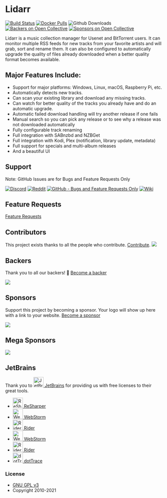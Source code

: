 # Lidarr

[![Build Status](https://dev.azure.com/Lidarr/Lidarr/_apis/build/status/lidarr.Lidarr?branchName=develop)](https://dev.azure.com/Lidarr/Lidarr/_build/latest?definitionId=1&branchName=develop)
[![Docker Pulls](https://img.shields.io/docker/pulls/linuxserver/lidarr.svg)](https://wiki.servarr.com/Lidarr_Installation#Docker)
![Github Downloads](https://img.shields.io/github/downloads/lidarr/lidarr/total.svg)
[![Backers on Open Collective](https://opencollective.com/lidarr/backers/badge.svg)](#backers) 
[![Sponsors on Open Collective](https://opencollective.com/lidarr/sponsors/badge.svg)](#sponsors)

Lidarr is a music collection manager for Usenet and BitTorrent users. It can monitor multiple RSS feeds for new tracks from your favorite artists and will grab, sort and rename them. It can also be configured to automatically upgrade the quality of files already downloaded when a better quality format becomes available.

## Major Features Include:

* Support for major platforms: Windows, Linux, macOS, Raspberry Pi, etc.
* Automatically detects new tracks.
* Can scan your existing library and download any missing tracks.
* Can watch for better quality of the tracks you already have and do an automatic upgrade.
* Automatic failed download handling will try another release if one fails
* Manual search so you can pick any release or to see why a release was not downloaded automatically
* Fully configurable track renaming
* Full integration with SABnzbd and NZBGet
* Full integration with Kodi, Plex (notification, library update, metadata)
* Full support for specials and multi-album releases
* And a beautiful UI

## Support

Note: GitHub Issues are for Bugs and Feature Requests Only


[![Discord](https://img.shields.io/badge/discord-chat-7289DA.svg?maxAge=60)](https://discord.gg/5WQc3S8)
[![Reddit](https://img.shields.io/badge/reddit-discussion-FF4500.svg?maxAge=60)](https://www.reddit.com/r/lidarr)
[![GitHub - Bugs and Feature Requests Only](https://img.shields.io/badge/github-issues-red.svg?maxAge=60)](https://github.com/Lidarr/Lidarr/issues)
[![Wiki](https://img.shields.io/badge/servarr-wiki-181717.svg?maxAge=60)](https://wiki.servarr.com/Lidarr)

## Feature Requests

[Feature Requests](https://github.com/lidarr/Lidarr/issues/new?assignees=&labels=Type%3A+Enhancement&template=feature_request.md&title=)

## Contributors

This project exists thanks to all the people who contribute. [Contribute](CONTRIBUTING.md).
<a href="https://github.com/lidarr/Lidarr/graphs/contributors"><img src="https://opencollective.com/lidarr/contributors.svg?width=890&button=false" /></a>

## Backers

Thank you to all our backers! 🙏 [Become a backer](https://opencollective.com/Lidarr#backer)

<img src="https://opencollective.com/Lidarr/backers.svg?width=890"></a>

## Sponsors

Support this project by becoming a sponsor. Your logo will show up here with a link to your website. [Become a sponsor](https://opencollective.com/Lidarr#sponsor)

<img src="https://opencollective.com/Lidarr/sponsors.svg?width=890"></a>

## Mega Sponsors
<img src="https://opencollective.com/Lidarr/tiers/mega-sponsor.svg?width=890"></a>

## JetBrains
Thank you to [<img src="/Logo/jetbrains.svg" alt="JetBrains" width="32"> JetBrains](http://www.jetbrains.com/) for providing us with free licenses to their great tools.
 
* [<img src="/Logo/resharper.svg" alt="ReSharper" width="32"> ReSharper](http://www.jetbrains.com/resharper/)
* [<img src="/Logo/webstorm.svg" alt="WebStorm" width="32"> WebStorm](http://www.jetbrains.com/webstorm/)
* [<img src="/Logo/rider.svg" alt="Rider" width="32"> Rider](http://www.jetbrains.com/rider/)
* [<img src="/Logo/webstorm.svg" alt="WebStorm" width="32"> WebStorm](http://www.jetbrains.com/webstorm/)	
* [<img src="/Logo/rider.svg" alt="Rider" width="32"> Rider](http://www.jetbrains.com/rider/)	
* [<img src="/Logo/dottrace.svg" alt="dotTrace" width="32"> dotTrace](http://www.jetbrains.com/dottrace/)

### License

* [GNU GPL v3](http://www.gnu.org/licenses/gpl.html)
* Copyright 2010-2021
